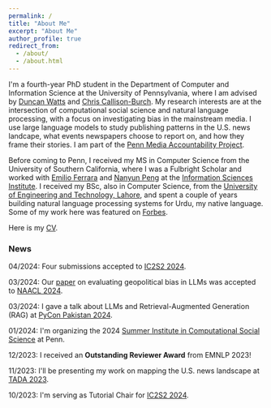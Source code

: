```yaml
---
permalink: /
title: "About Me"
excerpt: "About Me"
author_profile: true
redirect_from: 
  - /about/
  - /about.html
---
```


I'm a fourth-year PhD student in the Department of Computer and Information Science at the University of Pennsylvania, where I am advised by [Duncan Watts](https://duncanjwatts.com/) and [Chris Callison-Burch](https://www.cis.upenn.edu/~ccb/). My research interests are at the intersection of computational social science and natural language processing, with a focus on investigating bias in the mainstream media. I use large language models to study publishing patterns in the U.S. news landcape, what events newspapers choose to report on, and how they frame their stories. I am part of the [Penn Media Accountability Project](https://css.seas.upenn.edu/project/penn-map/).

Before coming to Penn, I received my MS in Computer Science from the University of Southern California, where I was a Fulbright Scholar and worked with [Emilio Ferrara](http://www.emilio.ferrara.name/) and [Nanyun Peng](https://vnpeng.net/) at the [Information Sciences Institute](https://isi.edu/). I received my BSc, also in Computer Science, from the [University of Engineering and Technology, Lahore](https://uet.edu.pk/), and spent a couple of years building natural language processing systems for Urdu, my native language. Some of my work here was featured on [Forbes](https://www.forbes.com/sites/mariyayao/2017/04/10/why-we-need-to-democratize-ai-machine-learning-education/).

Here is my [CV](https://www.dropbox.com/s/udwil81sw1gf669/CV_Samar_Haider.pdf?raw=1).

### News

04/2024: Four submissions accepted to [IC2S2 2024](https://ic2s2-2024.org/). 

03/2024: Our [paper](https://arxiv.org/abs/2305.14610) on evaluating geopolitical bias in LLMs was accepted to [NAACL 2024](https://2024.naacl.org/).

03/2024: I gave a talk about LLMs and Retrieval-Augmented Generation (RAG) at [PyCon Pakistan 2024](https://pycon.pk/).

01/2024: I'm organizing the 2024 [Summer Institute in Computational Social Science](https://sicss.io/2024/penn/) at Penn.

12/2023: I received an **Outstanding Reviewer Award** from EMNLP 2023!

11/2023: I'll be presenting my work on mapping the U.S. news landscape at [TADA 2023](https://tada2023.org/).

10/2023: I'm serving as Tutorial Chair for [IC2S2 2024](https://ic2s2-2024.org/). 
